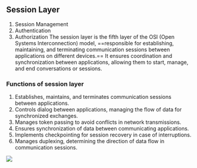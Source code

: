 ## Session Layer
1. Session Management
2. Authentication
3. Authorization
The session layer is the fifth layer of the OSI (Open Systems Interconnection) model, ==responsible for establishing, maintaining, and terminating communication sessions between applications on different devices.== It ensures coordination and synchronization between applications, allowing them to start, manage, and end conversations or sessions.

### Functions of session layer
1. Establishes, maintains, and terminates communication sessions between applications.
2. Controls dialog between applications, managing the flow of data for synchronized exchanges.
3. Manages token passing to avoid conflicts in network transmissions.
4. Ensures synchronization of data between communicating applications.
5. Implements checkpointing for session recovery in case of interruptions.
6. Manages duplexing, determining the direction of data flow in communication sessions.

![](https://static.javatpoint.com/tutorial/computer-network/images/osi-model8.png)